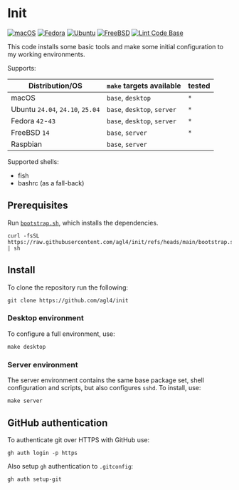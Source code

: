 # Init

[![macOS](https://github.com/agl4/init/actions/workflows/macos.yml/badge.svg)](https://github.com/agl4/init/actions/workflows/macos.yml)
[![Fedora](https://github.com/agl4/init/actions/workflows/fedora.yml/badge.svg)](https://github.com/agl4/init/actions/workflows/fedora.yml)
[![Ubuntu](https://github.com/agl4/init/actions/workflows/ubuntu.yml/badge.svg)](https://github.com/agl4/init/actions/workflows/ubuntu.yml)
[![FreeBSD](https://github.com/agl4/init/actions/workflows/freebsd.yml/badge.svg)](https://github.com/agl4/init/actions/workflows/freebsd.yml)
[![Lint Code Base](https://github.com/agl4/init/actions/workflows/github-super-linter.yml/badge.svg)](https://github.com/agl4/init/actions/workflows/github-super-linter.yml)

This code installs some basic tools and make some initial configuration to my
working environments.

Supports:

| Distribution/OS                  | `make` targets available    | tested |
|----------------------------------|-----------------------------|--------|
| macOS                            | `base`, `desktop`           | `*`    |
| Ubuntu `24.04`, `24.10`, `25.04` | `base`, `desktop`, `server` | `*`    |
| Fedora `42`-`43`                 | `base`, `desktop`, `server` | `*`    |
| FreeBSD `14`                     | `base`, `server`            | `*`    |
| Raspbian                         | `base`, `server`            |        |

Supported shells:

- fish
- bashrc (as a fall-back)

## Prerequisites

Run [`bootstrap.sh`](./bootstrap.sh), which installs the dependencies.

```shell
curl -fsSL https://raw.githubusercontent.com/agl4/init/refs/heads/main/bootstrap.sh | sh
```

## Install

To clone the repository run the following:

```shell
git clone https://github.com/agl4/init
```

### Desktop environment

To configure a full environment, use:

```shell
make desktop
```

### Server environment

The server environment contains the same base package set, shell configuration and scripts, but also configures `sshd`. To install, use:

```shell
make server
```

## GitHub authentication

To authenticate git over HTTPS with GitHub use:

```shell
gh auth login -p https
```

Also setup `gh` authentication to `.gitconfig`:

```shell
gh auth setup-git
```
